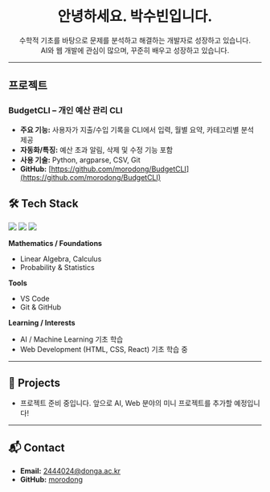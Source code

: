 <h1 align="center">안녕하세요. 박수빈입니다.</h1>

<p align="center">
   수학적 기초를 바탕으로 문제를 분석하고 해결하는 개발자로 성장하고 있습니다.<br>
  AI와 웹 개발에 관심이 많으며, 꾸준히 배우고 성장하고 있습니다.
</p>

---

## 프로젝트

### BudgetCLI – 개인 예산 관리 CLI
- **주요 기능:** 사용자가 지출/수입 기록을 CLI에서 입력, 월별 요약, 카테고리별 분석 제공  
- **자동화/특징:** 예산 초과 알림, 삭제 및 수정 기능 포함  
- **사용 기술:** Python, argparse, CSV, Git  
- **GitHub:** [https://github.com/morodong/BudgetCLI](https://github.com/morodong/BudgetCLI)
## 🛠 Tech Stack
<p align="left">
  <img src="https://img.shields.io/badge/Python-3776AB?style=for-the-badge&logo=python&logoColor=white" />
  <img src="https://img.shields.io/badge/C++-00599C?style=for-the-badge&logo=cplusplus&logoColor=white" />
  <img src="https://img.shields.io/badge/JavaScript-F7DF1E?style=for-the-badge&logo=javascript&logoColor=black" />
</p>

**Mathematics / Foundations**  
- Linear Algebra, Calculus  
- Probability & Statistics  

**Tools**  
- VS Code  
- Git & GitHub  

**Learning / Interests**  
- AI / Machine Learning 기초 학습  
- Web Development (HTML, CSS, React) 기초 학습 중  

---

## 📂 Projects
- 프로젝트 준비 중입니다. 앞으로 AI, Web 분야의 미니 프로젝트를 추가할 예정입니다!

---

## 📬 Contact
- **Email:** 2444024@donga.ac.kr  
- **GitHub:** [morodong](https://github.com/morodong)
